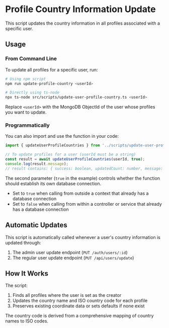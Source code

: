 # Profile Country Information Update

This script updates the country information in all profiles associated with a specific user.

## Usage

### From Command Line

To update all profiles for a specific user, run:

```bash
# Using npm script
npm run update-profile-country <userId>

# Directly using ts-node
npx ts-node src/scripts/update-user-profile-country.ts <userId>
```

Replace `<userId>` with the MongoDB ObjectId of the user whose profiles you want to update.

### Programmatically

You can also import and use the function in your code:

```typescript
import { updateUserProfileCountries } from '../scripts/update-user-profile-country';

// To update profiles for a user (userId must be a string)
const result = await updateUserProfileCountries(userId, true);
console.log(result.message);
// result contains: { success: boolean, updatedCount: number, message: string }
```

The second parameter (`true` in the example) controls whether the function should establish its own database connection.
- Set to `true` when calling from outside a context that already has a database connection
- Set to `false` when calling from within a controller or service that already has a database connection

## Automatic Updates

This script is automatically called whenever a user's country information is updated through:
1. The admin user update endpoint (`PUT /auth/users/:id`)
2. The regular user update endpoint (`PUT /api/users/update`)

## How It Works

The script:
1. Finds all profiles where the user is set as the creator
2. Updates the country name and ISO country code for each profile
3. Preserves existing coordinate data or sets defaults if none exist

The country code is derived from a comprehensive mapping of country names to ISO codes.
